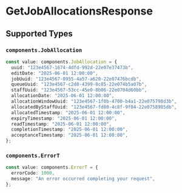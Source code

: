 # GetJobAllocationsResponse


## Supported Types

### `components.JobAllocation`

```typescript
const value: components.JobAllocation = {
  uuid: "123e4567-1674-4dfd-992d-22e07e37473b",
  editDate: "2025-06-01 12:00:00",
  jobUuid: "123e4567-0955-4a57-a620-22e07476bcdb",
  queueUuid: "123e4567-c2d8-4399-8c85-22e074b5a07b",
  staffUuid: "123e4567-53cc-45e0-8b06-22e0704d60bb",
  allocationDate: "2025-06-01 12:00:00",
  allocationWindowUuid: "123e4567-1f0b-4700-b4a1-22e075798d3b",
  allocatedByStaffUuid: "123e4567-fd80-4c8f-9f04-22e0758985db",
  allocatedTimestamp: "2025-06-01 12:00:00",
  expiryTimestamp: "2025-06-01 12:00:00",
  readTimestamp: "2025-06-01 12:00:00",
  completionTimestamp: "2025-06-01 12:00:00",
  acceptanceTimestamp: "2025-06-01 12:00:00",
};
```

### `components.ErrorT`

```typescript
const value: components.ErrorT = {
  errorCode: 1000,
  message: "An error occurred completing your request",
};
```

